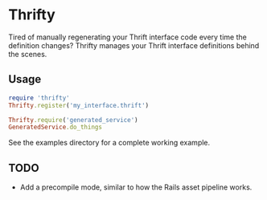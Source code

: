 # Thrifty

Tired of manually regenerating your Thrift interface code every time
the definition changes? Thrifty manages your Thrift interface
definitions behind the scenes.

## Usage

```ruby
require 'thrifty'
Thrifty.register('my_interface.thrift')

Thrifty.require('generated_service')
GeneratedService.do_things
```

See the examples directory for a complete working example.

## TODO

- Add a precompile mode, similar to how the Rails asset pipeline
  works.
